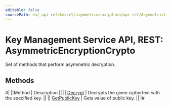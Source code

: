 ```yaml
---
editable: false
sourcePath: en/_api-ref/kms/v1/asymmetricencryption/api-ref/AsymmetricEncryptionCrypto/index.md
---
```


# Key Management Service API, REST: AsymmetricEncryptionCrypto

Set of methods that perform asymmetric decryption.

## Methods

#|
||Method | Description ||
|| [Decrypt](decrypt.md) | Decrypts the given ciphertext with the specified key. ||
|| [GetPublicKey](getPublicKey.md) | Gets value of public key. ||
|#